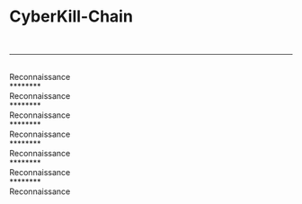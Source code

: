 # CyberKill-Chain
<br>

********
<br>
Reconnaissance
<br>
********
<br>
Reconnaissance
<br>
********
<br>
Reconnaissance
<br>
********
<br>
Reconnaissance
<br>
********
<br>
Reconnaissance
<br>
********
<br>
Reconnaissance
<br>
********
<br>
Reconnaissance
<br>
